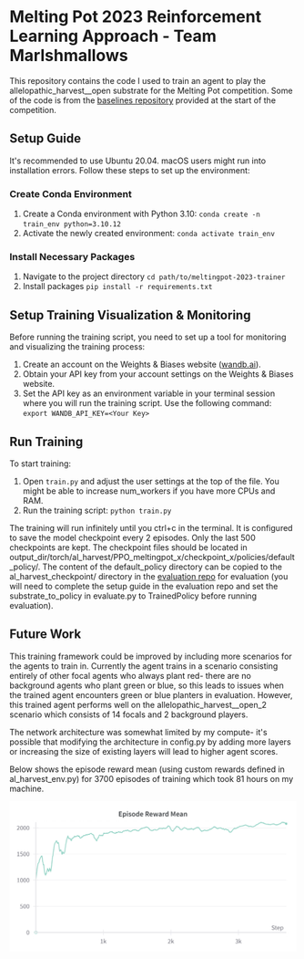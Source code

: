 # Melting Pot 2023 Reinforcement Learning Approach - Team Marlshmallows

This repository contains the code I used to train an agent to play the allelopathic_harvest__open substrate for the Melting Pot competition. Some of the code is from the [baselines repository](https://github.com/rstrivedi/Melting-Pot-Contest-2023) provided at the start of the competition.

## Setup Guide

It's recommended to use Ubuntu 20.04. macOS users might run into installation errors. Follow these steps to set up the environment:

### Create Conda Environment

1. Create a Conda environment with Python 3.10:
`conda create -n train_env python=3.10.12`
2. Activate the newly created environment:
`conda activate train_env`

### Install Necessary Packages

1. Navigate to the project directory
`cd path/to/meltingpot-2023-trainer`
2. Install packages
`pip install -r requirements.txt`

## Setup Training Visualization & Monitoring

Before running the training script, you need to set up a tool for monitoring and visualizing the training process:

1. Create an account on the Weights & Biases website ([wandb.ai](https://wandb.ai)).
2. Obtain your API key from your account settings on the Weights & Biases website.
3. Set the API key as an environment variable in your terminal session where you will run the training script. Use the following command:
`export WANDB_API_KEY=<Your Key>`

## Run Training

To start training:

1. Open `train.py` and adjust the user settings at the top of the file. You might be able to increase num_workers if you have more CPUs and RAM.
2. Run the training script:
`python train.py`

The training will run infinitely until you ctrl+c in the terminal. It is configured to save the model checkpoint every 2 episodes. Only the last 500 checkpoints are kept. The checkpoint files should be located in output_dir/torch/al_harvest/PPO_meltingpot_x/checkpoint_x/policies/default_policy/. The content of the default_policy directory can be copied to the al_harvest_checkpoint/ directory in the [evaluation repo](https://github.com/benjamin-swain/meltingpot-2023-solution) for evaluation (you will need to complete the setup guide in the evaluation repo and set the substrate_to_policy in evaluate.py to TrainedPolicy before running evaluation).

## Future Work

This training framework could be improved by including more scenarios for the agents to train in. Currently the agent trains in a scenario consisting entirely of other focal agents who always plant red- there are no background agents who plant green or blue, so this leads to 
issues when the trained agent encounters green or blue planters in evaluation. However, this trained agent performs well on the allelopathic_harvest__open_2 scenario which consists of 14 focals and 2 background players.

The network architecture was somewhat limited by my compute- it's possible that modifying the architecture in config.py by adding more layers or increasing the size of existing layers will lead to higher agent scores.

Below shows the episode reward mean (using custom rewards defined in al_harvest_env.py) for 3700 episodes of training which took 81 hours on my machine.

![My Best Training Run](training_image.png)